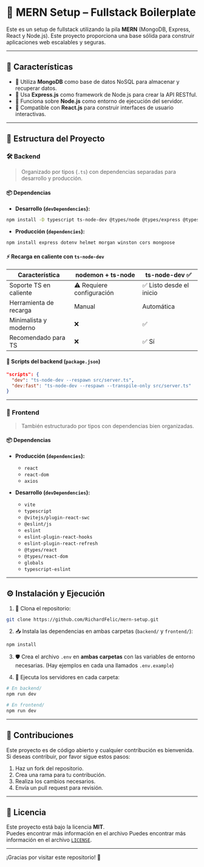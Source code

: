 
# 🚀 MERN Setup – Fullstack Boilerplate

Este es un setup de fullstack utilizando la pila **MERN** (MongoDB, Express, React y Node.js). Este proyecto proporciona una base sólida para construir aplicaciones web escalables y seguras.

---

## 🧩 Características

- 🔗 Utiliza **MongoDB** como base de datos NoSQL para almacenar y recuperar datos.
- 🚦 Usa **Express.js** como framework de Node.js para crear la API RESTful.
- 🧠 Funciona sobre **Node.js** como entorno de ejecución del servidor.
- 🎨 Compatible con **React.js** para construir interfaces de usuario interactivas.

---

## 📁 Estructura del Proyecto

### 🛠 Backend

> Organizado por tipos (`.ts`) con dependencias separadas para desarrollo y producción.

#### 📦 Dependencias

- **Desarrollo (`devDependencies`):**

```bash
npm install -D typescript ts-node-dev @types/node @types/express @types/cors @types/morgan
```

- **Producción (`dependencies`):**

```bash
npm install express dotenv helmet morgan winston cors mongoose
```

#### ⚡ Recarga en caliente con `ts-node-dev`

| Característica              | nodemon + ts-node           | ts-node-dev ✅ |
|----------------------------|-----------------------------|----------------|
| Soporte TS en caliente     | ⚠️ Requiere configuración    | ✅ Listo desde el inicio |
| Herramienta de recarga     | Manual                      | Automática     |
| Minimalista y moderno      | ❌                          | ✅             |
| Recomendado para TS        | ❌                          | ✅ Sí          |

#### 📜 Scripts del backend (`package.json`)

```json
"scripts": {
  "dev": "ts-node-dev --respawn src/server.ts",
  "dev:fast": "ts-node-dev --respawn --transpile-only src/server.ts"
}
```

---

### 🎯 Frontend

> También estructurado por tipos con dependencias bien organizadas.

#### 📦 Dependencias

- **Producción (`dependencies`):**
  - `react`
  - `react-dom`
  - `axios`

- **Desarrollo (`devDependencies`):**
  - `vite`
  - `typescript`
  - `@vitejs/plugin-react-swc`
  - `@eslint/js`
  - `eslint`
  - `eslint-plugin-react-hooks`
  - `eslint-plugin-react-refresh`
  - `@types/react`
  - `@types/react-dom`
  - `globals`
  - `typescript-eslint`

---

## ⚙️ Instalación y Ejecución

1. 🔁 Clona el repositorio:

```bash
git clone https://github.com/RichardFelic/mern-setup.git
```

2. 📥 Instala las dependencias en ambas carpetas (`backend/` y `frontend/`):

```bash
npm install
```

3. 🛡 Crea el archivo `.env` en **ambas carpetas** con las variables de entorno necesarias. (Hay ejemplos en cada una llamados `.env.example`)

4. 🚀 Ejecuta los servidores en cada carpeta:

```bash
# En backend/
npm run dev

# En frontend/
npm run dev
```

---

## 🤝 Contribuciones

Este proyecto es de código abierto y cualquier contribución es bienvenida. Si deseas contribuir, por favor sigue estos pasos:

1. Haz un fork del repositorio.
2. Crea una rama para tu contribución.
3. Realiza los cambios necesarios.
4. Envía un pull request para revisión.

---

## 📄 Licencia

Este proyecto está bajo la licencia **MIT**.  
Puedes encontrar más información en el archivo Puedes encontrar más información en el archivo [`LICENSE`]([LICENSE](https://github.com/RichardFelic/mern-setup?tab=MIT-1-ov-file)).

---

¡Gracias por visitar este repositorio! 🙌
